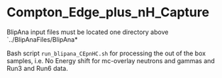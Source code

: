 # Compton_Edge_plus_nH_Capture


BlipAna input files must be located one directory above `../BlipAnaFiles/BlipAna*




Bash script `run_blipana_CEpnHC.sh` for processing the out of the box samples, i.e. No Energy shift for mc-overlay neutrons and gammas and Run3 and Run6 data. 



